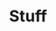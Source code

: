 ---
title: 'Stuff'
genre: 'Future Funk'
artist: 'Stuff'
price: 24.95
label: 'Z '
image: 'stuff-stuff'
band-origin: 'Belgium'
country-code: 'BE'
type: 'record'
---